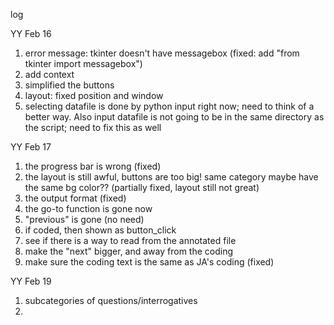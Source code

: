 log

YY Feb 16
1. error message: tkinter doesn't have messagebox
(fixed: add "from tkinter import messagebox")
2. add context
3. simplified the buttons
4. layout: fixed position and window
5. selecting datafile is done by python input right now; need to think of a better way. Also input datafile is not going to be in the same directory as the script; need to fix this as well

YY Feb 17
1. the progress bar is wrong (fixed)
2. the layout is still awful, buttons are too big! same category maybe have the same bg color?? (partially fixed, layout still not great)
3. the output format (fixed)
4. the go-to function is gone now
5. "previous" is gone (no need)
6. if coded, then shown as button_click
6. see if there is a way to read from the annotated file
7. make the "next" bigger, and away from the coding
8. make sure the coding text is the same as JA's coding (fixed)


YY Feb 19
1. subcategories of questions/interrogatives
2. 